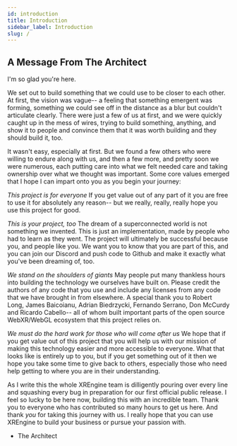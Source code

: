 ```yaml
---
id: introduction
title: Introduction
sidebar_label: Introduction
slug: /
---
```


## A Message From The Architect

I'm so glad you're here.

We set out to build something that we could use to be closer to each other. At first, the vision was vague-- a feeling that something emergent was forming, something we could see off in the distance as a blur but couldn't articulate clearly. There were just a few of us at first, and we were quickly caught up in the mess of wires, trying to build something, anything, and show it to people and convince them that it was worth building and they should build it, too.

It wasn't easy, especially at first. But we found a few others who were willing to endure along with us, and then a few more, and pretty soon we were numerous, each putting care into what we felt needed care and taking ownership over what we thought was important. Some core values emerged that I hope I can impart onto you as you begin your journey:

*This project is for everyone*
If you get value out of any part of it you are free to use it for absolutely any reason-- but we really, really, really hope you use this project for good.

*This is your project, too*
The dream of a superconnected world is not something we invented. This is just an implementation, made by people who had to learn as they went. The project will ultimately be successful because you, and people like you. We want you to know that you are part of this, and you can join our Discord and push code to Github and make it exactly what you've been dreaming of, too.

*We stand on the shoulders of giants*
May people put many thankless hours into building the technology we ourselves have built on. Please credit the authors of any code that you use and include any licenses from any code that we have brought in from elsewhere. A special thank you to Robert Long, James Baicoianu, Adrian Biedrzycki, Fernando Serrano, Don McCurdy and Ricardo Cabello-- all of whom built important parts of the open source WebXR/WebGL ecosystem that this project relies on. 

*We must do the hard work for those who will come after us*
We hope that if you get value out of this project that you will help us with our mission of making this technology easier and more accessible to everyone. What that looks like is entirely up to you, but if you get something out of it then we hope you take some time to give back to others, especially those who need help getting to where you are in their understanding. 


As I write this the whole XREngine team is dilligently pouring over every line and squashing every bug in preparation for our first official public release. I feel so lucky to be here now, building this with an incredible team. Thank you to everyone who has contributed so many hours to get us here. And thank *you* for taking this journey with us. I really hope that you can use XREngine to build your business or pursue your passion with.

- The Architect